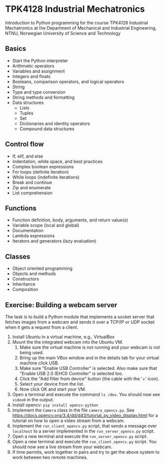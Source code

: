 # TPK4128 Industrial Mechatronics

Introduction to Python programming for the course TPK4128 Industrial Mechatronics at the Department of Mechanical and Industrial Engineering, NTNU, Norwegian University of Science and Technology

## Basics

- Start the Python interpreter
- Arithmetic operators
- Variables and assignment
- Integers and floats
- Booleans, comparison operators, and logical operators
- String
- Type and type conversion
- String methods and formatting
- Data structures
    - Lists
    - Tuples
    - Set
    - Dictionaries and identity operators
    - Compound data structures

## Control flow

- If, elif, and else
- Indentation, white space, and best practices
- Complex boolean expressions
- For loops (definite iteration)
- While loops (indefinite iterations)
- Break and continue
- Zip and enumerate
- List comprehension

## Functions

- Function definition, body, arguments, and return value(s)
- Variable scope (local and global)
- Documentation
- Lambda expressions
- Iterators and generators (lazy evaluation)

## Classes

- Object oriented programming
- Objects and methods
- Constructors
- Inheritance
- Composition

## Exercise: Building a webcam server

The task is to build a Python module that implements a socket server that fetches images from a webcam and sends it over a TCP/IP or UDP socket when it gets a request from a client.

1) Install Ubuntu in a virtual machine, e.g., VirtualBox
2) Mount the the integrated webcam into the Ubuntu VM.
    1) Make sure the virtual machine is not running and your webcam is not being used.
    2) Bring up the main VBox window and in the details tab for your virtual machine click USB.
    3) Make sure "Enable USB Controller" is selected. Also make sure that "Enable USB 2.0 (EHCI) Controller" is selected too.
    4) Click the "Add filter from device" button (the cable with the '+' icon).
    5) Select your device from the list.
    6) Now click OK and start your VM.
3) Open a terminal and execute the command `ls /dev`. You should now see `video0` in the output.
4) Install opencv: `pip install opencv-python`
5) Implement the `Camera` class in the file `camera_opencv.py`. See https://docs.opencv.org/3.4/dd/d43/tutorial_py_video_display.html for a tutorial on how to open a video stream from a webcam.
6) Implement the `run_client_opencv.py` script, that sends a message over `localhost` to a server implemented in the `run_server_opencv.py` script.
7) Open a new terminal and execute the `run_server_opencv.py` script.
8) Open a new terminal and execute the `run_client_opencv.py` script. You should now see a live stream from your webcam.
9) If time permits, work together in pairs and try to get the above system to work between two remote machines.
